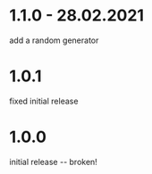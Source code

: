 # 1.1.0 - 28.02.2021

add a random generator

# 1.0.1

fixed initial release

# 1.0.0

initial release -- broken!
